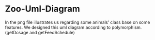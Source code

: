 # Zoo-Uml-Diagram

In the png file illustrates us regarding some animals' class base on some features.
We designed this uml diagram according to polymorphism.(getDosage and getFeedSchedule)
